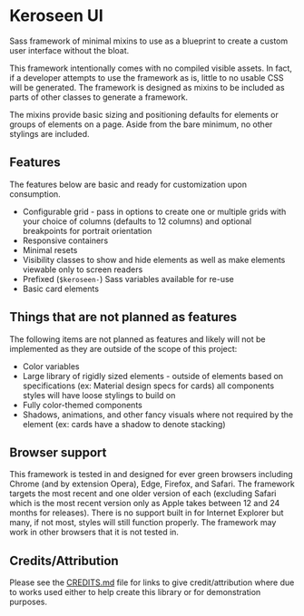 # Keroseen UI
Sass framework of minimal mixins to use as a blueprint to create a custom user interface without the bloat.

This framework intentionally comes with no compiled visible assets. In fact, if a developer attempts to use the framework as is, little to no usable CSS will be generated. The framework is designed as mixins to be included as parts of other classes to generate a framework.

The mixins provide basic sizing and positioning defaults for elements or groups of elements on a page. Aside from the bare minimum, no other stylings are included.

## Features

The features below are basic and ready for customization upon consumption.

* Configurable grid - pass in options to create one or multiple grids with your choice of columns (defaults to 12 columns) and optional breakpoints for portrait orientation
* Responsive containers
* Minimal resets
* Visibility classes to show and hide elements as well as make elements viewable only to screen readers
* Prefixed (`$keroseen-`) Sass variables available for re-use
* Basic card elements

## Things that are not planned as features

The following items are not planned as features and likely will not be implemented as they are outside of the scope of this project:

* Color variables
* Large library of rigidly sized elements - outside of elements based on specifications (ex: Material design specs for cards) all components styles will have loose stylings to build on
* Fully color-themed components
* Shadows, animations, and other fancy visuals where not required by the element (ex: cards have a shadow to denote stacking)

## Browser support

This framework is tested in and designed for ever green browsers including Chrome (and by extension Opera), Edge, Firefox, and Safari. The framework targets the most recent and one older version of each (excluding Safari which is the most recent version only as Apple takes between 12 and 24 months for releases). There is no support built in for Internet Explorer but many, if not most, styles will still function properly. The framework may work in other browsers that it is not tested in.

## Credits/Attribution

Please see the [CREDITS.md](CREDITS.md) file for links to give credit/attribution where due to works used either to help create this library or for demonstration purposes.